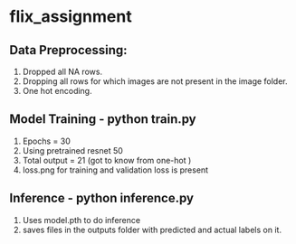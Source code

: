 # flix_assignment

## Data Preprocessing:
1. Dropped all NA rows.
2. Dropping all rows for which images are not present in the image folder.
3. One hot encoding.

## Model Training - python train.py
1. Epochs = 30
2. Using pretrained resnet 50  
3. Total output = 21 (got to know from one-hot )
4. loss.png for training and validation loss is present

## Inference - python inference.py
1. Uses model.pth to do inference
2. saves files in the outputs folder with predicted and actual labels on it.
 
